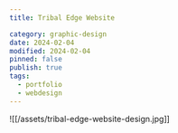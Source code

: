 ```yaml
---
title: Tribal Edge Website

category: graphic-design
date: 2024-02-04
modified: 2024-02-04
pinned: false
publish: true
tags:
  - portfolio
  - webdesign
---
```


![[/assets/tribal-edge-website-design.jpg]]
